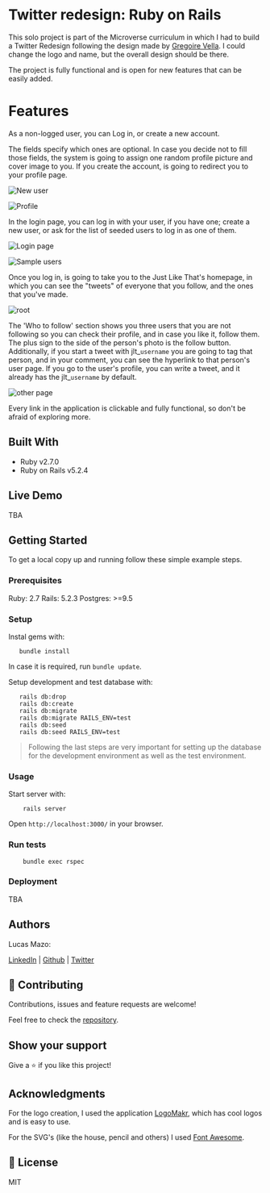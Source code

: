 # Twitter redesign: Ruby on Rails

This solo project is part of the Microverse curriculum in which I had to build a Twitter Redesign following the design made by [Gregoire Vella](https://www.behance.net/gallery/14286087/Twitter-Redesign-of-UI-details). I could change the logo and name, but the overall design should be there.

The project is fully functional and is open for new features that can be easily added. 

# Features

As a non-logged user, you can Log in, or create a new account.

The fields specify which ones are optional. In case you decide not to fill those fields, the system is going to assign one random profile picture and cover image to you. If you create the account, is going to redirect you to your profile page.

![New user](https://github.com/lucasmazo32/twitter-redesign/blob/feature/final_touches/app/assets/images/screenshots/new_user.png?raw=true)

![Profile](https://github.com/lucasmazo32/twitter-redesign/blob/feature/final_touches/app/assets/images/screenshots/profile.jpg?raw=true)

In the login page, you can log in with your user, if you have one; create a new user, or ask for the list of seeded users to log in as one of them. 

![Login page](https://github.com/lucasmazo32/twitter-redesign/blob/feature/final_touches/app/assets/images/screenshots/login.png?raw=true)

![Sample users](https://github.com/lucasmazo32/twitter-redesign/blob/feature/final_touches/app/assets/images/screenshots/sample_users.png?raw=true)

Once you log in, is going to take you to the Just Like That's homepage, in which you can see the "tweets" of everyone that you follow, and the ones that you've made.

![root](https://github.com/lucasmazo32/twitter-redesign/blob/feature/final_touches/app/assets/images/screenshots/root.jpg?raw=true)

The 'Who to follow' section shows you three users that you are not following so you can check their profile, and in case you like it, follow them. The plus sign to the side of the person's photo is the follow button. Additionally, if you start a tweet with jlt_`username` you are going to tag that person, and in your comment, you can see the hyperlink to that person's user page. If you go to the user's profile, you can write a tweet, and it already has the jlt_`username` by default.

![other page](https://github.com/lucasmazo32/twitter-redesign/blob/feature/final_touches/app/assets/images/screenshots/other_profile.jpg?raw=true)

Every link in the application is clickable and fully functional, so don't be afraid of exploring more.


## Built With

- Ruby v2.7.0
- Ruby on Rails v5.2.4

## Live Demo

TBA

## Getting Started

To get a local copy up and running follow these simple example steps.

### Prerequisites

Ruby: 2.7
Rails: 5.2.3
Postgres: >=9.5

### Setup

Instal gems with:

```
   bundle install
```

In case it is required, run `bundle update`.


Setup development and test database with:

```
   rails db:drop
   rails db:create
   rails db:migrate
   rails db:migrate RAILS_ENV=test
   rails db:seed
   rails db:seed RAILS_ENV=test
```

> Following the last steps are very important for setting up the database for the development environment as well as the test environment.

### Usage

Start server with:

```
    rails server
```

Open `http://localhost:3000/` in your browser.

### Run tests

```
    bundle exec rspec
```

### Deployment

TBA

## Authors

Lucas Mazo:

[LinkedIn](https://www.linkedin.com/in/lucas-mazo-meza-55a65b159/) | 
[Github](https://github.com/lucasmazo32) | 
[Twitter](https://twitter.com/lucasmazo32)

## 🤝 Contributing

Contributions, issues and feature requests are welcome!

Feel free to check the [repository](https://github.com/lucasmazo32/twitter-redesign).

## Show your support

Give a ⭐️ if you like this project!

## Acknowledgments

For the logo creation, I used the application [LogoMakr](https://logomakr.com/), which has cool logos and is easy to use. 

For the SVG's (like the house, pencil and others) I used [Font Awesome](https://fontawesome.com/).

## 📝 License

MIT
